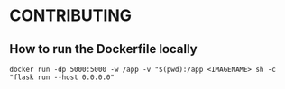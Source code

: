 # CONTRIBUTING

## How to run the Dockerfile locally

```
docker run -dp 5000:5000 -w /app -v "$(pwd):/app <IMAGENAME> sh -c "flask run --host 0.0.0.0"
```